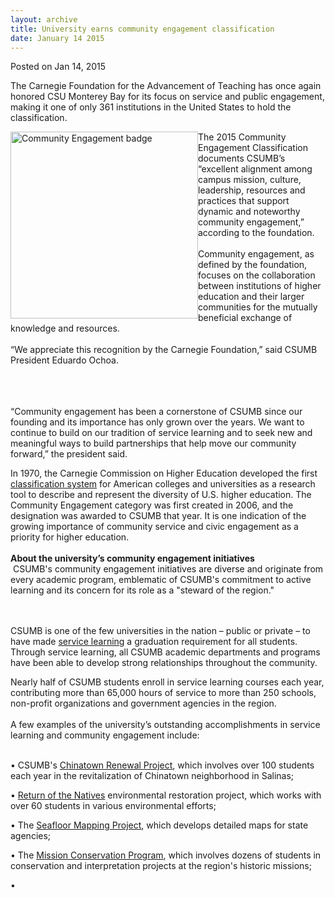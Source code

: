 ```yaml
---
layout: archive
title: University earns community engagement classification
date: January 14 2015
---
```





<span class="date">Posted on Jan 14, 2015    </span>
<p>The Carnegie Foundation for the Advancement of Teaching has once
again honored CSU Monterey Bay for its focus on service and public
engagement, making it one of only 361 institutions in the United
States to hold the classification.</p>
<p><img alt="Community Engagement badge" src="http://news.csumb.edu/sites/default/files/65/attachments/news/images/carnegie_cec_digital_seal.jpg" style="width:300px; height:299px; float:left">The 2015 Community
Engagement Classification documents CSUMB&#x2019;s &#x201C;excellent alignment
among campus mission, culture, leadership, resources and practices
that support dynamic and noteworthy community engagement,&#x201D;
according to the foundation.<br>
<br>
Community engagement, as defined by the foundation, focuses on the
collaboration between institutions of higher education and their
larger communities for the mutually beneficial exchange of
knowledge and resources.<br>
<br>
&#x201C;We appreciate this recognition by the Carnegie Foundation,&#x201D; said
CSUMB President Eduardo Ochoa.</br></br></br></br></img></p>
<p>&#x201C;Community engagement has been a cornerstone of CSUMB since our
founding and its importance has only grown over the years. We want
to continue to build on our tradition of service learning and to
seek new and meaningful ways to build partnerships that help move
our community forward,&#x201D; the president said.</p>
<p>In 1970, the Carnegie Commission on Higher Education developed
the first <a href="http://carnegieclassifications.iu.edu" rel="nofollow">classification system</a> for American colleges and
universities as a research tool to describe and represent the
diversity of U.S. higher education. The Community Engagement
category was first created in 2006, and the designation was awarded
to CSUMB that year. It is one indication of the growing importance
of community service and civic engagement as a priority for higher
education.&#xA0;<br>
<br>
<strong>About the university&#x2019;s community engagement
initiatives</strong><br>
&#x2028;CSUMB&apos;s community engagement initiatives are diverse and originate
from every academic program, emblematic of CSUMB&apos;s commitment to
active learning and its concern for its role as a &quot;steward of the
region.&quot;</br></br></br></p>
<p>CSUMB is one of the few universities in the nation &#x2013; public or
private &#x2013; to have made <a href="http://service.csumb.edu" rel="nofollow">service learning</a> a graduation requirement for all
students. Through service learning, all CSUMB academic departments
and programs have been able to develop strong relationships
throughout the community.</p>
<p>Nearly half of CSUMB students enroll in service learning courses
each year, contributing more than 65,000 hours of service to more
than 250 schools, non-profit organizations and government agencies
in the region.<br>
<br>
A few examples of the university&#x2019;s outstanding accomplishments in
service learning and community engagement include:</br></br></p>
<p>&#x2022; CSUMB&apos;s <a href="http://service.csumb.edu/programs/chinatown-renewal-project" rel="nofollow">Chinatown Renewal Project</a>, which involves over 100
students each year in the revitalization of Chinatown neighborhood
in Salinas;</p>
<p>&#x2022; <a href="http://ron.csumb.edu" rel="nofollow">Return of the
Natives</a> environmental restoration project, which works with
over 60 students in various environmental efforts;</p>
<p>&#x2022; The <a href="http://seafloor.otterlabs.org" rel="nofollow">Seafloor Mapping Project</a>, which develops detailed
maps for state agencies;</p>
<p>&#x2022; The <a href="http://archaeology.csumb.edu/Courses/MissionArchaeology/introduction.htm" rel="nofollow">Mission Conservation Program</a>, which involves
dozens of students in conservation and interpretation projects at
the region&apos;s historic missions;</p>
<p>&#x2022; </p>
